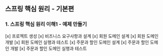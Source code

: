 ## 스프링 핵심 원리 - 기본편
### 1. 스프링 핵심 원리 이해1 - 예제 만들기

[x] 프로젝트 생성
[x] 비즈니스 요구사항과 설계
[x] 회원 도메인 설계
[x] 회원 도메인 개발
[x] 회원 도메인 실행과 테스트
[x] 주문과 할인 도메인 설계
[x] 주문과 할인 도메인 개발
[x] 주문과 할인 도메인 실행과 테스트
